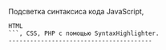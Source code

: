 Подсветка синтаксиса кода JavaScript, 
```html
HTML
```, CSS, PHP с помощью SyntaxHighlighter.
----------------------------------------

